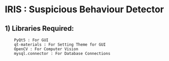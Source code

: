 # IRIS : Suspicious Behaviour Detector

## 1) Libraries Required:
        PyQt5 : For GUI
        qt-materials : For Setting Theme for GUI
        OpenCV : For Computer Vision
        mysql.connector : For Database Connections

